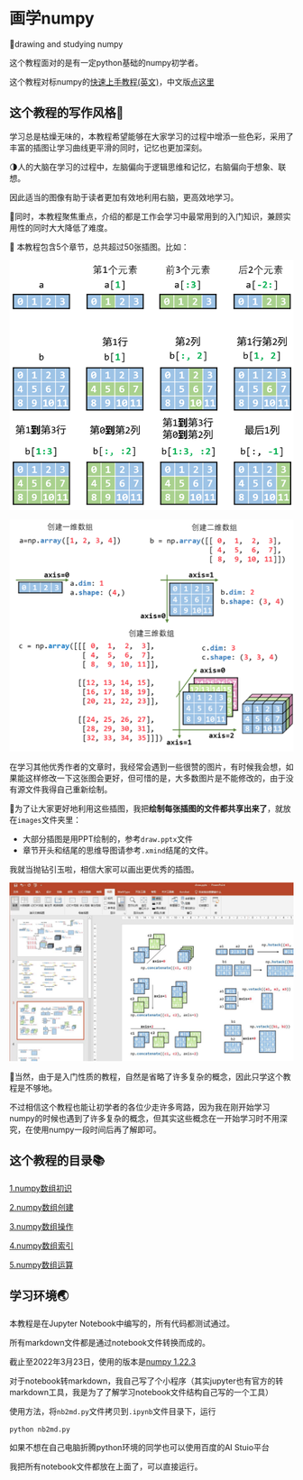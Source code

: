 # 画学numpy

:rainbow:drawing and studying numpy

这个教程面对的是有一定python基础的numpy初学者。

这个教程对标numpy的[快速上手教程(英文)](https://numpy.org/doc/stable/user/quickstart.html)，中文版[点这里](https://www.numpy.org.cn/user/quickstart.html)

## 这个教程的写作风格:watermelon:

学习总是枯燥无味的，本教程希望能够在大家学习的过程中增添一些色彩，采用了丰富的插图让学习曲线更平滑的同时，记忆也更加深刻。

:last_quarter_moon:人的大脑在学习的过程中，左脑偏向于逻辑思维和记忆，右脑偏向于想象、联想。

因此适当的图像有助于读者更加有效地利用右脑，更高效地学习。

:blue_book:同时，本教程聚焦重点，介绍的都是工作会学习中最常用到的入门知识，兼顾实用性的同时大大降低了难度。

:orange_book: 本教程包含5个章节，总共超过50张插图。比如：

![](./images/预览1.png)

![](./images/预览2.png)

在学习其他优秀作者的文章时，我经常会遇到一些很赞的图片，有时候我会想，如果能这样修改一下这张图会更好，但可惜的是，大多数图片是不能修改的，由于没有源文件我得自己重新绘制。

:pushpin:为了让大家更好地利用这些插图，我把**绘制每张插图的文件都共享出来了**，就放在`images`文件夹里：

- 大部分插图是用PPT绘制的，参考`draw.pptx`文件
- 章节开头和结尾的思维导图请参考`.xmind`结尾的文件。

我就当抛钻引玉啦，相信大家可以画出更优秀的插图。

![](./images/预览3.png)

:balloon:当然，由于是入门性质的教程，自然是省略了许多复杂的概念，因此只学这个教程是不够地。

不过相信这个教程也能让初学者的各位少走许多弯路，因为我在刚开始学习numpy的时候也遇到了许多复杂的概念，但其实这些概念在一开始学习时不用深究，在使用numpy一段时间后再了解即可。

## 这个教程的目录:books:

[1.numpy数组初识](./1.numpy数组初识.md)

[2.numpy数组创建](./2.numpy数组创建.md)

[3.numpy数组操作](./3.numpy数组操作.md)

[4.numpy数组索引](./4.numpy数组索引.md)

[5.numpy数组运算](./5.numpy数组运算.md)

## 学习环境:earth_asia: 

本教程是在Jupyter Notebook中编写的，所有代码都测试通过。

所有markdown文件都是通过notebook文件转换而成的。

截止至2022年3月23日，使用的版本是[numpy 1.22.3](https://numpy.org/)

对于notebook转markdown，我自己写了个小程序（其实jupyter也有官方的转markdown工具，我是为了了解学习notebook文件结构自己写的一个工具）

使用方法，将`nb2md.py`文件拷贝到`.ipynb`文件目录下，运行

```
python nb2md.py
```

如果不想在自己电脑折腾python环境的同学也可以使用百度的AI Stuio平台

我把所有notebook文件都放在上面了，可以直接运行。

